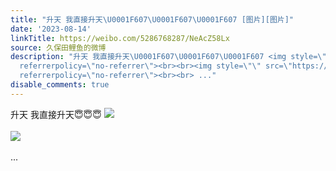 ```yaml
---
title: "升天 我直接升天\U0001F607\U0001F607\U0001F607 [图片][图片]"
date: '2023-08-14'
linkTitle: https://weibo.com/5286768287/NeAcZ58Lx
source: 久保田鲤鱼的微博
description: "升天 我直接升天\U0001F607\U0001F607\U0001F607 <img style=\"\" src=\"https://tvax2.sinaimg.cn/large/005LMJWfly1hgwm7n66a3j314w0n0tdx.jpg\"
  referrerpolicy=\"no-referrer\"><br><br><img style=\"\" src=\"https://tvax2.sinaimg.cn/large/005LMJWfly1hgwm7u0nzmj314w0n0781.jpg\"
  referrerpolicy=\"no-referrer\"><br><br> ..."
disable_comments: true
---
```

升天 我直接升天😇😇😇 <img style="" src="https://tvax2.sinaimg.cn/large/005LMJWfly1hgwm7n66a3j314w0n0tdx.jpg" referrerpolicy="no-referrer"><br><br><img style="" src="https://tvax2.sinaimg.cn/large/005LMJWfly1hgwm7u0nzmj314w0n0781.jpg" referrerpolicy="no-referrer"><br><br> ...